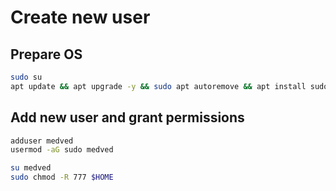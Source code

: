 # Create new user

## Prepare OS
```sh
sudo su
apt update && apt upgrade -y && sudo apt autoremove && apt install sudo
```
## Add new user and grant permissions
```sh
adduser medved
usermod -aG sudo medved

su medved
sudo chmod -R 777 $HOME
```
